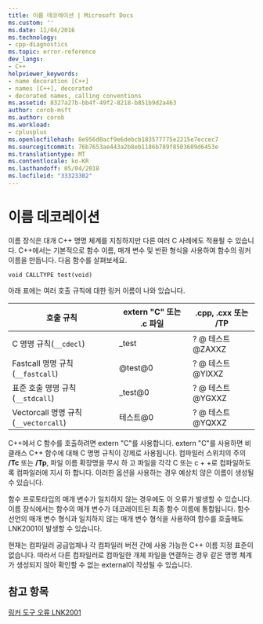 ```yaml
---
title: 이름 데코레이션 | Microsoft Docs
ms.custom: ''
ms.date: 11/04/2016
ms.technology:
- cpp-diagnostics
ms.topic: error-reference
dev_langs:
- C++
helpviewer_keywords:
- name decoration [C++]
- names [C++], decorated
- decorated names, calling conventions
ms.assetid: 8327a27b-bb4f-49f2-8218-b851b9d2a463
author: corob-msft
ms.author: corob
ms.workload:
- cplusplus
ms.openlocfilehash: 8e956d0acf9e6debcb183577775e2215e7eccec7
ms.sourcegitcommit: 76b7653ae443a2b8eb1186b789f8503609d6453e
ms.translationtype: MT
ms.contentlocale: ko-KR
ms.lasthandoff: 05/04/2018
ms.locfileid: "33323302"
---
```

# <a name="name-decoration"></a>이름 데코레이션
이름 장식은 대개 C++ 명명 체계를 지칭하지만 다른 여러 C 사례에도 적용될 수 있습니다. C++에서는 기본적으로 함수 이름, 매개 변수 및 반환 형식을 사용하여 함수의 링커 이름을 만듭니다. 다음 함수를 살펴보세요.  
  
```  
void CALLTYPE test(void)  
```  
  
 아래 표에는 여러 호출 규칙에 대한 링커 이름이 나와 있습니다.  
  
|호출 규칙|extern "C" 또는 .c 파일|.cpp, .cxx 또는 /TP|  
|------------------------|---------------------------|------------------------|  
|C 명명 규칙(`__cdecl`)|_test|? @ 테스트@ZAXXZ|  
|Fastcall 명명 규칙(`__fastcall`)|@test@0|? @ 테스트@YIXXZ|  
|표준 호출 명명 규칙(`__stdcall`)|_test@0|? @ 테스트@YGXXZ|  
|Vectorcall 명명 규칙(`__vectorcall`)|테스트@0|? @ 테스트@YQXXZ|  
  
 C++에서 C 함수를 호출하려면 extern "C"를 사용합니다. extern "C"를 사용하면 비클래스 C++ 함수에 대해 C 명명 규칙이 강제로 사용됩니다. 컴파일러 스위치의 주의 **/Tc** 또는 **/Tp**, 파일 이름 확장명을 무시 하 고 파일을 각각 C 또는 c + +로 컴파일하도록 컴파일러에 지시 하 합니다. 이러한 옵션을 사용하는 경우 예상치 않은 이름이 생성될 수 있습니다.  
  
 함수 프로토타입의 매개 변수가 일치하지 않는 경우에도 이 오류가 발생할 수 있습니다. 이름 장식에서는 함수의 매개 변수가 데코레이트된 최종 함수 이름에 통합됩니다. 함수 선언의 매개 변수 형식과 일치하지 않는 매개 변수 형식을 사용하여 함수를 호출해도 LNK2001이 발생할 수 있습니다.  
  
 현재는 컴파일러 공급업체나 각 컴파일러 버전 간에 사용 가능한 C++ 이름 지정 표준이 없습니다. 따라서 다른 컴파일러로 컴파일한 개체 파일을 연결하는 경우 같은 명명 체계가 생성되지 않아 확인할 수 없는 external이 작성될 수 있습니다.  
  
## <a name="see-also"></a>참고 항목  
 [링커 도구 오류 LNK2001](../../error-messages/tool-errors/linker-tools-error-lnk2001.md)
